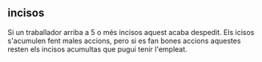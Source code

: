 ## incisos
Si un traballador arriba a 5 o més incisos aquest acaba despedit.
Els icisos s'acumulen fent males accions, pero si es fan bones accions aquestes resten els incisos acumultas que pugui tenir l'empleat.
